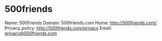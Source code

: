 
# 500friends

Name: 500friends
Domain: 500friends.com
Home: http://500friends.com/
Privacy_policy: http://500friends.com/privacy
Email: privacy@500friends.com
